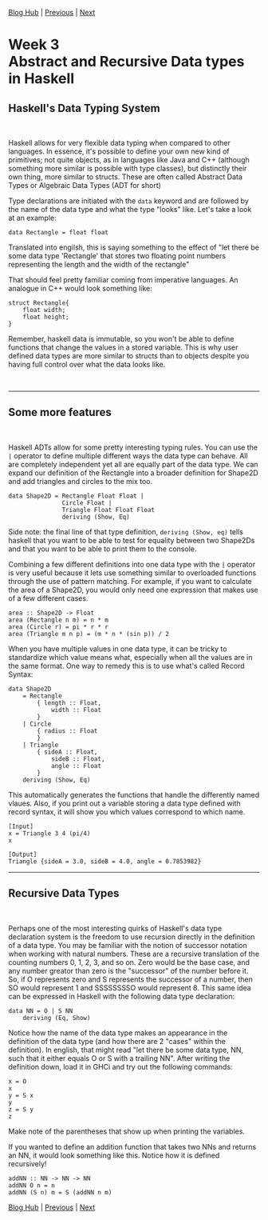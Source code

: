 [Blog Hub](../index) | [Previous](week2) | [Next](week4)

# Week 3<br>Abstract and Recursive Data types in Haskell

## Haskell's Data Typing System

<br>

Haskell allows for very flexible data typing when compared to other languages. In essence, it's possible to define your own new kind of primitives; not quite objects, as in languages like Java and C++ (although something more similar is possible with type classes), but distinctly their own thing, more similar to structs. These are often called Abstract Data Types or Algebraic Data Types (ADT for short)

Type declarations are initiated with the `data` keyword and are followed by the name of the data type and what the type "looks" like. Let's take a look at an example:

    data Rectangle = float float

Translated into engilsh, this is saying something to the effect of "let there be some data type 'Rectangle' that stores two floating point numbers representing the length and the width of the rectangle"

That should feel pretty familiar coming from imperative languages. An analogue in C++ would look something like:

    struct Rectangle{
        float width;
        float height;
    }

Remember, haskell data is immutable, so you won't be able to define functions that change the values in a stored variable. This is why user defined data types are more similar to structs than to objects despite you having full control over what the data looks like.

<br>

---

## Some more features

<br>

Haskell ADTs allow for some pretty interesting typing rules. You can use the `|` operator to define multiple different ways the data type can behave. All are completely independent yet all are equally part of the data type. We can expand our definition of the Rectangle into a broader definition for Shape2D and add triangles and circles to the mix too.

    data Shape2D = Rectangle Float Float |
                   Circle Float |
                   Triangle Float Float Float
                   deriving (Show, Eq)

Side note: the final line of that type definition, `deriving (Show, eq)` tells haskell that you want to be able to test for equality between two Shape2Ds and that you want to be able to print them to the console.

Combining a few different definitions into one data type with the `|` operator is very useful because it lets use something similar to overloaded functions through the use of pattern matching. For example, if you want to calculate the area of a Shape2D, you would only need one expression that makes use of a few different cases.

    area :: Shape2D -> Float
    area (Rectangle n m) = n * m
    area (Circle r) = pi * r * r
    area (Triangle m n p) = (m * n * (sin p)) / 2

When you have multiple values in one data type, it can be tricky to standardize which value means what, especially when all the values are in the same format. One way to remedy this is to use what's called Record Syntax:

    data Shape2D
        = Rectangle
            { length :: Float,
                width :: Float
            }
        | Circle
            { radius :: Float
            }
        | Triangle
            { sideA :: Float,
                sideB :: Float,
                angle :: Float
            }
        deriving (Show, Eq)

This automatically generates the functions that handle the differently named vlaues. Also, if you print out a variable storing a data type defined with record syntax, it will show you which values correspond to which name.

    [Input]
    x = Triangle 3 4 (pi/4)
    x

    [Output]
    Triangle {sideA = 3.0, sideB = 4.0, angle = 0.7853982}

---

## Recursive Data Types

<br>

Perhaps one of the most interesting quirks of Haskell's data type declaration system is the freedom to use recursion directly in the definition of a data type. You may be familiar with the notion of successor notation when working with natural numbers. These are a recursive translation of the counting numbers 0, 1, 2, 3, and so on. Zero would be the base case, and any number greator than zero is the "successor" of the number before it. So, if O represents zero and S represents the successor of a number, then SO would represent 1 and SSSSSSSSO would represent 8. This same idea can be expressed in Haskell with the following data type declaration:

    data NN = O | S NN
        deriving (Eq, Show)

Notice how the name of the data type makes an appearance in the definition of the data type (and how there are 2 "cases" within the definition). In english, that might read "let there be some data type, NN, such that it either equals O or S with a trailing NN". After writing the definition down, load it in GHCi and try out the following commands:

    x = O
    x
    y = S x
    y
    z = S y
    z

Make note of the parentheses that show up when printing the variables.

If you wanted to define an addition function that takes two NNs and returns an NN, it would look something like this. Notice how it is defined recursively!

    addNN :: NN -> NN -> NN
    addNN O n = n
    addNN (S n) m = S (addNN n m)

[Blog Hub](../index) | [Previous](week2) | [Next](week4)
